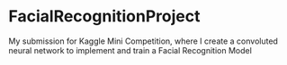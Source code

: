 # FacialRecognitionProject
My submission for Kaggle Mini Competition, where I create a convoluted neural network to implement and train a Facial Recognition Model
